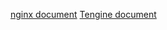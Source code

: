 [nginx document](http://nginx.org/en/docs/)
[Tengine document](http://tengine.taobao.org/documentation_cn.html)
